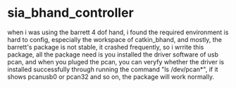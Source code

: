 # sia_bhand_controller
when i was using the barrett 4 dof hand, i found the required environment is hard to config, especially the workspace of catkin_bhand, and mostly, the barrett's package is not stable, it  crashed frequently, so i wrrite this package, all the package need is you installed the driver software of usb pcan, and when you pluged the pcan, you can veryfy whether the driver is installed successfully through running the command "ls /dev/pcan*", if  it shows pcanusb0 or pcan32 and so on, the package will work normally.
